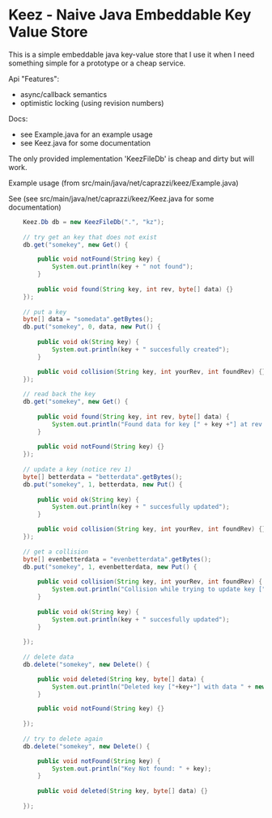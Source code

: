 Keez - Naive Java Embeddable Key Value Store
============================================

This is a simple embeddable java key-value store that I use it when 
I need something simple for a prototype or a cheap service.

Api "Features":
 
* async/callback semantics
* optimistic locking (using revision numbers)   

Docs:

* see Example.java for an example usage 
* see Keez.java for some documentation

The only provided implementation 'KeezFileDb' is cheap and dirty but will work.


Example usage (from src/main/java/net/caprazzi/keez/Example.java)

See (see src/main/java/net/caprazzi/keez/Keez.java for some documentation)

```java
	Keez.Db db = new KeezFileDb(".", "kz");		
		
	// try get an key that does not exist		
	db.get("somekey", new Get() {

		public void notFound(String key) {
			System.out.println(key + " not found");
		}
		
		public void found(String key, int rev, byte[] data) {}
	});
	
	// put a key
	byte[] data = "somedata".getBytes();
	db.put("somekey", 0, data, new Put() {
		
		public void ok(String key) {
			System.out.println(key + " succesfully created");
		}

		public void collision(String key, int yourRev, int foundRev) {}
	});
	
	// read back the key
	db.get("somekey", new Get() {
		
		public void found(String key, int rev, byte[] data) {
			System.out.println("Found data for key [" + key +"] at rev " + rev + ": " + new String(data));
		}
		
		public void notFound(String key) {}			
	});
	
	// update a key (notice rev 1)
	byte[] betterdata = "betterdata".getBytes();
	db.put("somekey", 1, betterdata, new Put() {
		
		public void ok(String key) {
			System.out.println(key + " succesfully updated");
		}

		public void collision(String key, int yourRev, int foundRev) {}
	});
	
	// get a collision
	byte[] evenbetterdata = "evenbetterdata".getBytes();
	db.put("somekey", 1, evenbetterdata, new Put() {
		
		public void collision(String key, int yourRev, int foundRev) {
			System.out.println("Collision while trying to update key [" + key + "] at revision " + yourRev + ": key is at revision " + foundRev);
		}
		
		public void ok(String key) {
			System.out.println(key + " succesfully updated");
		}
		
	});
	
	// delete data
	db.delete("somekey", new Delete() {

		public void deleted(String key, byte[] data) {
			System.out.println("Deleted key ["+key+"] with data " + new String(data));
		}

		public void notFound(String key) {}
		
	});
	
	// try to delete again
	db.delete("somekey", new Delete() {

		public void notFound(String key) {
			System.out.println("Key Not found: " + key);
		}
		
		public void deleted(String key, byte[] data) {}
		
	});		
```
